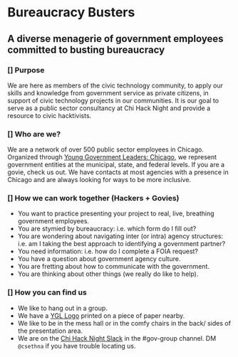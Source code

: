 # Bureaucracy Busters
## A diverse menagerie of government employees committed to busting bureaucracy

### [] Purpose
We are here as members of the civic technology community, to apply our skills and knowledge from government service as private citizens, in support of civic technology projects in our communities. It is our goal to serve as a public sector consultancy at Chi Hack Night and provide a resource to civic hacktivists.

### [] Who are we?
We are a network of over 500 public sector employees in Chicago. Organized through [Young Government Leaders: Chicago](http://chigov.space), we represent government entities at the municipal, state, and federal levels. If you are a govie, check us out. We have contacts at most agencies with a presence in Chicago and are always looking for ways to be more inclusive.

### [] How we can work together (Hackers + Govies)
- You want to practice presenting your project to real, live, breathing government employees.
- You are stymied by bureaucracy: i.e. which form do I fill out?
- You are wondering about navigating inter (or intra) agency structures: i.e. am I taking the best approach to identifying a government partner?
- You need information: i.e. how do I complete a FOIA request?
- You have a question about government agency culture.
- You are fretting about how to communicate with the government.
- You are thinking about other things (we really do like to help).

### [] How you can find us
- We like to hang out in a group.
- We have a [YGL Logo](#) printed on a piece of paper nearby.
- We like to be in the mess hall or in the comfy chairs in the back/ sides of the presentation area.
- We are on the [Chi Hack Night Slack](https://chihacknight.slack.me) in the #gov-group channel. DM `@csethna` if you have trouble locating us.
